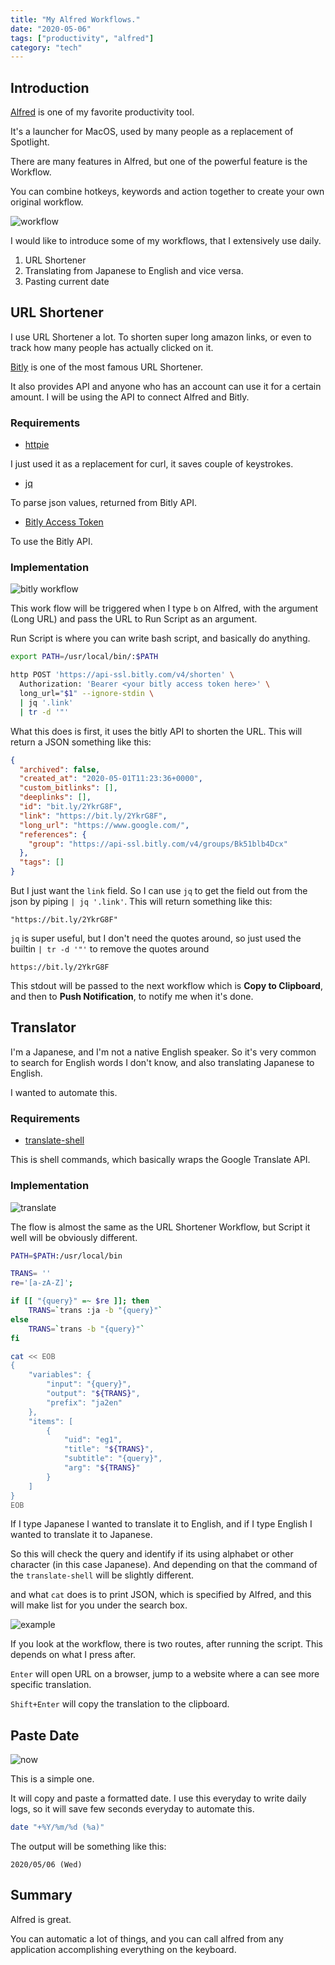```yaml
---
title: "My Alfred Workflows."
date: "2020-05-06"
tags: ["productivity", "alfred"]
category: "tech"
---
```


## Introduction

[Alfred](https://www.alfredapp.com/) is one of my favorite productivity tool.

It's a launcher for MacOS, used by many people as a replacement of Spotlight.

There are many features in Alfred, but one of the powerful feature is the Workflow.

You can combine hotkeys, keywords and action together to create your own original workflow.

![workflow](./workflow.png)

I would like to introduce some of my workflows, that I extensively use daily.

1. URL Shortener
2. Translating from Japanese to English and vice versa.
3. Pasting current date

## URL Shortener

I use URL Shortener a lot. To shorten super long amazon links, or even to track how many people has actually clicked on it.

[Bitly](https://app.bitly.com/bbt2/) is one of the most famous URL Shortener.

It also provides API and anyone who has an account can use it for a certain amount. I will be using the API to connect Alfred and Bitly.

### Requirements

- [httpie](https://httpie.org/)

I just used it as a replacement for curl, it saves couple of keystrokes.

- [jq](https://github.com/stedolan/jq)

To parse json values, returned from Bitly API.

- [Bitly Access Token](https://support.sendible.com/hc/en-us/articles/360021876751-How-To-Access-Your-Bit-ly-Key-)

To use the Bitly API.

### Implementation

![bitly workflow](./bitly.png)

This work flow will be triggered when I type `b` on Alfred, with the argument (Long URL) and pass the URL to Run Script as an argument.

Run Script is where you can write bash script, and basically do anything.

```bash
export PATH=/usr/local/bin/:$PATH

http POST 'https://api-ssl.bitly.com/v4/shorten' \
  Authorization: 'Bearer <your bitly access token here>' \
  long_url="$1" --ignore-stdin \
  | jq '.link'
  | tr -d '"'
```

What this does is first, it uses the bitly API to shorten the URL. This will return a JSON something like this:

```json
{
  "archived": false,
  "created_at": "2020-05-01T11:23:36+0000",
  "custom_bitlinks": [],
  "deeplinks": [],
  "id": "bit.ly/2YkrG8F",
  "link": "https://bit.ly/2YkrG8F",
  "long_url": "https://www.google.com/",
  "references": {
    "group": "https://api-ssl.bitly.com/v4/groups/Bk51blb4Dcx"
  },
  "tags": []
}
```

But I just want the `link` field. So I can use `jq` to get the field out from the json by piping `| jq '.link'`.
This will return something like this:

```
"https://bit.ly/2YkrG8F"
```

`jq` is super useful, but I don't need the quotes around, so just used the builtin `| tr -d '"'` to remove the quotes around

```
https://bit.ly/2YkrG8F
```

This stdout will be passed to the next workflow which is **Copy to Clipboard**, and then to **Push Notification**, to notify me when it's done.

## Translator

I'm a Japanese, and I'm not a native English speaker. So it's very common to search for English words I don't know, and also translating Japanese to English.

I wanted to automate this.

### Requirements

- [translate-shell](https://github.com/soimort/translate-shell)

This is shell commands, which basically wraps the Google Translate API.

### Implementation

![translate](./translate.png)

The flow is almost the same as the URL Shortener Workflow, but Script it well will be obviously different.

```bash
PATH=$PATH:/usr/local/bin

TRANS= ''
re='[a-zA-Z]';

if [[ "{query}" =~ $re ]]; then
	TRANS=`trans :ja -b "{query}"`
else
	TRANS=`trans -b "{query}"`
fi

cat << EOB
{
	"variables": {
		"input": "{query}",
		"output": "${TRANS}",
		"prefix": "ja2en"
  	},
	"items": [
		{
			"uid": "eg1",
			"title": "${TRANS}",
			"subtitle": "{query}",
			"arg": "${TRANS}"
		}
	]
}
EOB
```

If I type Japanese I wanted to translate it to English, and if I type English I wanted to translate it to Japanese.

So this will check the query and identify if its using alphabet or other character (in this case Japanese).
And depending on that the command of the `translate-shell` will be slightly different.

and what `cat` does is to print JSON, which is specified by Alfred, and this will make list for you under the search box.

![example](./example-translate.png)

If you look at the workflow, there is two routes, after running the script. This depends on what I press after.

`Enter` will open URL on a browser, jump to a website where a can see more specific translation.

`Shift+Enter` will copy the translation to the clipboard.

## Paste Date

![now](./now.png)

This is a simple one.

It will copy and paste a formatted date. I use this everyday to write daily logs, so it will save few seconds everyday to automate this.

```bash
date "+%Y/%m/%d (%a)"
```

The output will be something like this:

```
2020/05/06 (Wed)
```

## Summary

Alfred is great.

You can automatic a lot of things, and you can call alfred from any application accomplishing everything on the keyboard.
